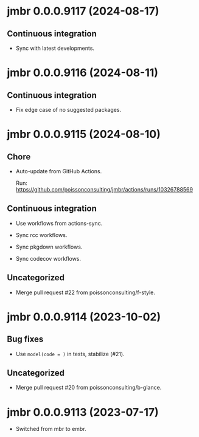 <!-- NEWS.md is maintained by https://fledge.cynkra.com, contributors should not edit this file -->

# jmbr 0.0.0.9117 (2024-08-17)

## Continuous integration

- Sync with latest developments.


# jmbr 0.0.0.9116 (2024-08-11)

## Continuous integration

- Fix edge case of no suggested packages.


# jmbr 0.0.0.9115 (2024-08-10)

## Chore

- Auto-update from GitHub Actions.

  Run: https://github.com/poissonconsulting/jmbr/actions/runs/10326788569

## Continuous integration

- Use workflows from actions-sync.

- Sync rcc workflows.

- Sync pkgdown workflows.

- Sync codecov workflows.

## Uncategorized

- Merge pull request #22 from poissonconsulting/f-style.


# jmbr 0.0.0.9114 (2023-10-02)

## Bug fixes

- Use `model(code = )` in tests, stabilize (#21).

## Uncategorized

- Merge pull request #20 from poissonconsulting/b-glance.


# jmbr 0.0.0.9113 (2023-07-17)

- Switched from mbr to embr.
